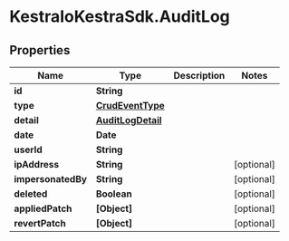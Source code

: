 # KestraIoKestraSdk.AuditLog

## Properties

Name | Type | Description | Notes
------------ | ------------- | ------------- | -------------
**id** | **String** |  | 
**type** | [**CrudEventType**](CrudEventType.md) |  | 
**detail** | [**AuditLogDetail**](AuditLogDetail.md) |  | 
**date** | **Date** |  | 
**userId** | **String** |  | 
**ipAddress** | **String** |  | [optional] 
**impersonatedBy** | **String** |  | [optional] 
**deleted** | **Boolean** |  | [optional] 
**appliedPatch** | **[Object]** |  | [optional] 
**revertPatch** | **[Object]** |  | [optional] 


